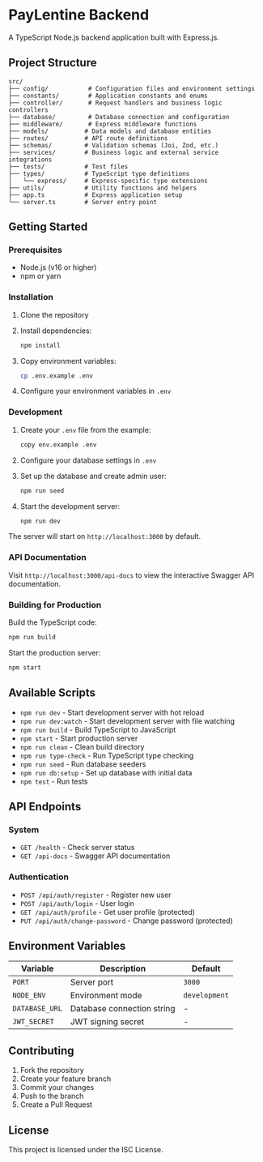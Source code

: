 # PayLentine Backend

A TypeScript Node.js backend application built with Express.js.

## Project Structure

```
src/
├── config/           # Configuration files and environment settings
├── constants/        # Application constants and enums
├── controller/       # Request handlers and business logic controllers
├── database/         # Database connection and configuration
├── middleware/       # Express middleware functions
├── models/          # Data models and database entities
├── routes/          # API route definitions
├── schemas/         # Validation schemas (Joi, Zod, etc.)
├── services/        # Business logic and external service integrations
├── tests/           # Test files
├── types/           # TypeScript type definitions
│   └── express/     # Express-specific type extensions
├── utils/           # Utility functions and helpers
├── app.ts           # Express application setup
└── server.ts        # Server entry point
```

## Getting Started

### Prerequisites

- Node.js (v16 or higher)
- npm or yarn

### Installation

1. Clone the repository
2. Install dependencies:
   ```bash
   npm install
   ```

3. Copy environment variables:
   ```bash
   cp .env.example .env
   ```

4. Configure your environment variables in `.env`

### Development

1. Create your `.env` file from the example:
   ```bash
   copy env.example .env
   ```

2. Configure your database settings in `.env`

3. Set up the database and create admin user:
   ```bash
   npm run seed
   ```

4. Start the development server:
   ```bash
   npm run dev
   ```

The server will start on `http://localhost:3000` by default.

### API Documentation

Visit `http://localhost:3000/api-docs` to view the interactive Swagger API documentation.

### Building for Production

Build the TypeScript code:
```bash
npm run build
```

Start the production server:
```bash
npm start
```

## Available Scripts

- `npm run dev` - Start development server with hot reload
- `npm run dev:watch` - Start development server with file watching
- `npm run build` - Build TypeScript to JavaScript
- `npm start` - Start production server
- `npm run clean` - Clean build directory
- `npm run type-check` - Run TypeScript type checking
- `npm run seed` - Run database seeders
- `npm run db:setup` - Set up database with initial data
- `npm test` - Run tests

## API Endpoints

### System
- `GET /health` - Check server status
- `GET /api-docs` - Swagger API documentation

### Authentication
- `POST /api/auth/register` - Register new user
- `POST /api/auth/login` - User login
- `GET /api/auth/profile` - Get user profile (protected)
- `PUT /api/auth/change-password` - Change password (protected)

## Environment Variables

| Variable | Description | Default |
|----------|-------------|---------|
| `PORT` | Server port | `3000` |
| `NODE_ENV` | Environment mode | `development` |
| `DATABASE_URL` | Database connection string | - |
| `JWT_SECRET` | JWT signing secret | - |

## Contributing

1. Fork the repository
2. Create your feature branch
3. Commit your changes
4. Push to the branch
5. Create a Pull Request

## License

This project is licensed under the ISC License. 